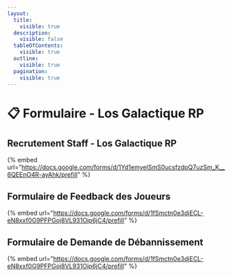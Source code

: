 ```yaml
---
layout:
  title:
    visible: true
  description:
    visible: false
  tableOfContents:
    visible: true
  outline:
    visible: true
  pagination:
    visible: true
---
```


# 📋 Formulaire - Los Galactique RP

##  Recrutement Staff - Los Galactique RP 
{% embed url="https://docs.google.com/forms/d/1Yd1emyeISmS0ucsfzdpQ7uzSm_K__6QEEnO4R-ayAhk/prefill" %}

## Formulaire de Feedback des Joueurs
{% embed url="https://docs.google.com/forms/d/1fSmctn0e3djECL-eN8xxf0G9PFPGoj8VL931Oip6jC4/prefill" %}

## Formulaire de Demande de Débannissement
{% embed url="https://docs.google.com/forms/d/1fSmctn0e3djECL-eN8xxf0G9PFPGoj8VL931Oip6jC4/prefill" %}

